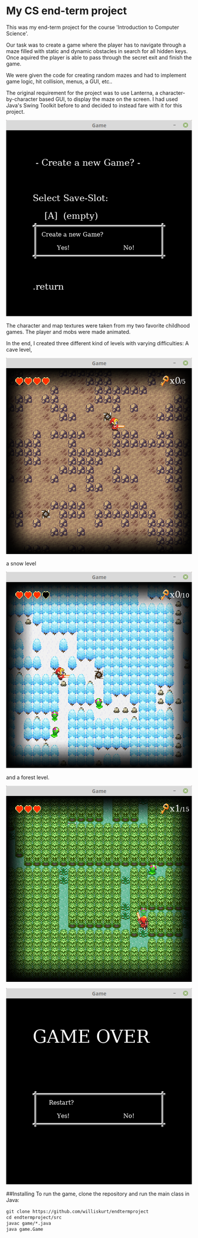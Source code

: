 # My CS end-term project
This was my end-term project for the course 'Introduction to Computer Science'.

Our task was to create a game where the player has to navigate through a maze filled with static and dynamic obstacles in search for all hidden keys.
Once aquired the player is able to pass through the secret exit and finish the game.

We were given the code for creating random mazes and had to implement game logic, hit collision, menus, a GUI, etc..

The original requirement for the project was to use Lanterna, a character-by-character based GUI, to display the maze on the screen.
I had used Java's Swing Toolkit before to and decided to instead fare with it for this project.


![Alt text](demo_2.png?raw=true "Game Menu")

The character and map textures were taken from my two favorite childhood games.
The player and mobs were made animated.

In the end, I created three different kind of levels with varying difficulties:
A cave level,

![Alt text](demo_3.png?raw=true "Cave level")

a snow level

![Alt text](demo_4.png?raw=true "Snow level")

and a forest level.

![Alt text](demo_5.png?raw=true "Forest level")

![Alt text](demo_6.png?raw=true "Game Over")

##Installing
To run the game, clone the repository and run the main class in Java:

```
git clone https://github.com/williskurt/endtermproject
cd endtermproject/src
javac game/*.java
java game.Game
```
